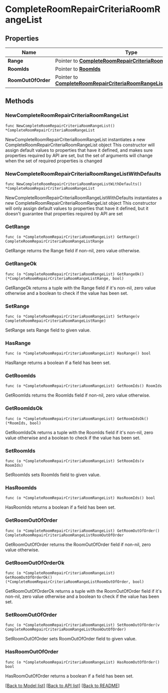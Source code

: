 # CompleteRoomRepairCriteriaRoomRangeList

## Properties

Name | Type | Description | Notes
------------ | ------------- | ------------- | -------------
**Range** | Pointer to [**CompleteRoomRepairCriteriaRoomRangeListRange**](CompleteRoomRepairCriteriaRoomRangeListRange.md) |  | [optional] 
**RoomIds** | Pointer to [**RoomIds**](RoomIds.md) |  | [optional] 
**RoomOutOfOrder** | Pointer to [**CompleteRoomRepairCriteriaRoomRangeListRoomOutOfOrder**](CompleteRoomRepairCriteriaRoomRangeListRoomOutOfOrder.md) |  | [optional] 

## Methods

### NewCompleteRoomRepairCriteriaRoomRangeList

`func NewCompleteRoomRepairCriteriaRoomRangeList() *CompleteRoomRepairCriteriaRoomRangeList`

NewCompleteRoomRepairCriteriaRoomRangeList instantiates a new CompleteRoomRepairCriteriaRoomRangeList object
This constructor will assign default values to properties that have it defined,
and makes sure properties required by API are set, but the set of arguments
will change when the set of required properties is changed

### NewCompleteRoomRepairCriteriaRoomRangeListWithDefaults

`func NewCompleteRoomRepairCriteriaRoomRangeListWithDefaults() *CompleteRoomRepairCriteriaRoomRangeList`

NewCompleteRoomRepairCriteriaRoomRangeListWithDefaults instantiates a new CompleteRoomRepairCriteriaRoomRangeList object
This constructor will only assign default values to properties that have it defined,
but it doesn't guarantee that properties required by API are set

### GetRange

`func (o *CompleteRoomRepairCriteriaRoomRangeList) GetRange() CompleteRoomRepairCriteriaRoomRangeListRange`

GetRange returns the Range field if non-nil, zero value otherwise.

### GetRangeOk

`func (o *CompleteRoomRepairCriteriaRoomRangeList) GetRangeOk() (*CompleteRoomRepairCriteriaRoomRangeListRange, bool)`

GetRangeOk returns a tuple with the Range field if it's non-nil, zero value otherwise
and a boolean to check if the value has been set.

### SetRange

`func (o *CompleteRoomRepairCriteriaRoomRangeList) SetRange(v CompleteRoomRepairCriteriaRoomRangeListRange)`

SetRange sets Range field to given value.

### HasRange

`func (o *CompleteRoomRepairCriteriaRoomRangeList) HasRange() bool`

HasRange returns a boolean if a field has been set.

### GetRoomIds

`func (o *CompleteRoomRepairCriteriaRoomRangeList) GetRoomIds() RoomIds`

GetRoomIds returns the RoomIds field if non-nil, zero value otherwise.

### GetRoomIdsOk

`func (o *CompleteRoomRepairCriteriaRoomRangeList) GetRoomIdsOk() (*RoomIds, bool)`

GetRoomIdsOk returns a tuple with the RoomIds field if it's non-nil, zero value otherwise
and a boolean to check if the value has been set.

### SetRoomIds

`func (o *CompleteRoomRepairCriteriaRoomRangeList) SetRoomIds(v RoomIds)`

SetRoomIds sets RoomIds field to given value.

### HasRoomIds

`func (o *CompleteRoomRepairCriteriaRoomRangeList) HasRoomIds() bool`

HasRoomIds returns a boolean if a field has been set.

### GetRoomOutOfOrder

`func (o *CompleteRoomRepairCriteriaRoomRangeList) GetRoomOutOfOrder() CompleteRoomRepairCriteriaRoomRangeListRoomOutOfOrder`

GetRoomOutOfOrder returns the RoomOutOfOrder field if non-nil, zero value otherwise.

### GetRoomOutOfOrderOk

`func (o *CompleteRoomRepairCriteriaRoomRangeList) GetRoomOutOfOrderOk() (*CompleteRoomRepairCriteriaRoomRangeListRoomOutOfOrder, bool)`

GetRoomOutOfOrderOk returns a tuple with the RoomOutOfOrder field if it's non-nil, zero value otherwise
and a boolean to check if the value has been set.

### SetRoomOutOfOrder

`func (o *CompleteRoomRepairCriteriaRoomRangeList) SetRoomOutOfOrder(v CompleteRoomRepairCriteriaRoomRangeListRoomOutOfOrder)`

SetRoomOutOfOrder sets RoomOutOfOrder field to given value.

### HasRoomOutOfOrder

`func (o *CompleteRoomRepairCriteriaRoomRangeList) HasRoomOutOfOrder() bool`

HasRoomOutOfOrder returns a boolean if a field has been set.


[[Back to Model list]](../README.md#documentation-for-models) [[Back to API list]](../README.md#documentation-for-api-endpoints) [[Back to README]](../README.md)


